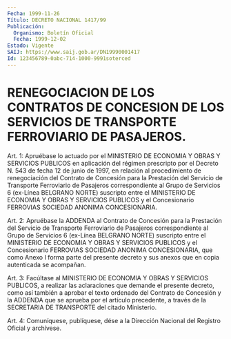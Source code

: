 ```yaml
---
Fecha: 1999-11-26
Título: DECRETO NACIONAL 1417/99
Publicación:
  Organismo: Boletín Oficial
  Fecha: 1999-12-02
Estado: Vigente
SAIJ: https://www.saij.gob.ar/DN19990001417
Id: 123456789-0abc-714-1000-9991soterced
---
```

# RENEGOCIACION DE LOS CONTRATOS DE CONCESION DE LOS  SERVICIOS DE TRANSPORTE FERROVIARIO DE PASAJEROS.

<a id="1"></a>
Art. 1:  Apruébase lo actuado por el MINISTERIO DE ECONOMIA Y OBRAS Y SERVICIOS PUBLICOS en aplicación del régimen prescripto por el  Decreto  N. 543 de fecha 12 de junio de 1997,  en relación  al procedimiento de  renegociación  del Contrato de Concesión para la Prestación  del  Servicio de Transporte  Ferroviario  de  Pasajeros correspondiente al  Grupo de Servicios 6 (ex-Línea BELGRANO NORTE) suscripto entre el MINISTERIO  DE  ECONOMIA  Y  OBRAS  Y SERVICIOS PUBLICOS y el Concesionario FERROVIAS SOCIEDAD ANONIMA CONCESIONARIA.

<a id="2"></a>
Art.  2: Apruébase la ADDENDA al Contrato de Concesión para  la Prestación del  Servicio  de  Transporte  Ferroviario de Pasajeros correspondiente al Grupo de Servicios 6 (ex-Línea  BELGRANO NORTE) suscripto  entre  el  MINISTERIO  DE  ECONOMIA Y OBRAS Y  SERVICIOS PUBLICOS y el Concesionario FERROVIAS SOCIEDAD ANONIMA CONCESIONARIA, que como Anexo I forma parte  del presente decreto y sus anexos que en copia autenticada se acompañan.

<a id="3"></a>
Art. 3: Facúltase al MINISTERIO DE ECONOMIA  Y OBRAS Y SERVICIOS PUBLICOS,  a  realizar  las  aclaraciones que demande  el  presente decreto, como así también a aprobar  el texto ordenado del Contrato de  Concesión  y  la  ADDENDA  que  se  aprueba  por  el  artículo precedente,  a través de la SECRETARIA DE  TRANSPORTE  del  citado Ministerio.

<a id="4"></a>
Art. 4: Comuníquese, publíquese, dése a la Dirección Nacional del Registro Oficial y archívese.